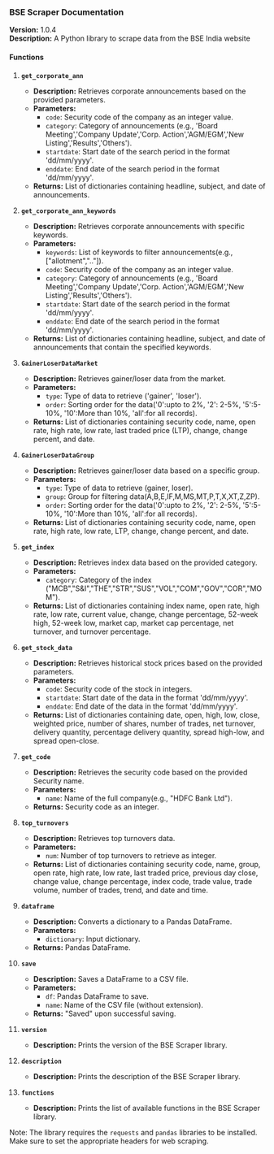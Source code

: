 ### BSE Scraper Documentation

**Version:** 1.0.4  
**Description:** A Python library to scrape data from the BSE India website

#### Functions

1. **`get_corporate_ann`**
   - **Description:** Retrieves corporate announcements based on the provided parameters.
   - **Parameters:**
     - `code`: Security code of the company as an integer value.
     - `category`: Category of announcements (e.g., 'Board Meeting','Company Update','Corp. Action','AGM/EGM','New Listing','Results','Others').
     - `startdate`: Start date of the search period in the format 'dd/mm/yyyy'.
     - `enddate`: End date of the search period in the format 'dd/mm/yyyy'.
   - **Returns:** List of dictionaries containing headline, subject, and date of announcements.

2. **`get_corporate_ann_keywords`**
   - **Description:** Retrieves corporate announcements with specific keywords.
   - **Parameters:**
     - `keywords`: List of keywords to filter announcements(e.g., ["allotment",".."]).
     - `code`: Security code of the company as an integer value.
     - `category`: Category of announcements (e.g., 'Board Meeting','Company Update','Corp. Action','AGM/EGM','New Listing','Results','Others').
     - `startdate`: Start date of the search period in the format 'dd/mm/yyyy'.
     - `enddate`: End date of the search period in the format 'dd/mm/yyyy'.
   - **Returns:** List of dictionaries containing headline, subject, and date of announcements that contain the specified keywords.

3. **`GainerLoserDataMarket`**
   - **Description:** Retrieves gainer/loser data from the market.
   - **Parameters:**
     - `type`: Type of data to retrieve ('gainer', 'loser').
     - `order`: Sorting order for the data('0':upto to 2%, '2': 2-5%, '5':5-10%, '10':More than 10%, 'all':for all records).
   - **Returns:** List of dictionaries containing security code, name, open rate, high rate, low rate, last traded price (LTP), change, change percent, and date.

4. **`GainerLoserDataGroup`**
   - **Description:** Retrieves gainer/loser data based on a specific group.
   - **Parameters:**
     - `type`: Type of data to retrieve (gainer, loser).
     - `group`: Group for filtering data(A,B,E,IF,M,MS,MT,P,T,X,XT,Z,ZP).
     - `order`: Sorting order for the data('0':upto to 2%, '2': 2-5%, '5':5-10%, '10':More than 10%, 'all':for all records).
   - **Returns:** List of dictionaries containing security code, name, open rate, high rate, low rate, LTP, change, change percent, and date.

5. **`get_index`**
   - **Description:** Retrieves index data based on the provided category.
   - **Parameters:**
     - `category`: Category of the index ("MCB","S&I","THE","STR","SUS","VOL","COM","GOV","COR","MOM").
   - **Returns:** List of dictionaries containing index name, open rate, high rate, low rate, current value, change, change percentage, 52-week high, 52-week low, market cap, market cap percentage, net turnover, and turnover percentage.

6. **`get_stock_data`**
   - **Description:** Retrieves historical stock prices based on the provided parameters.
   - **Parameters:**
     - `code`: Security code of the stock in integers.
     - `startdate`: Start date of the data in the format 'dd/mm/yyyy'.
     - `enddate`: End date of the data in the format 'dd/mm/yyyy'.
   - **Returns:** List of dictionaries containing date, open, high, low, close, weighted price, number of shares, number of trades, net turnover, delivery quantity, percentage delivery quantity, spread high-low, and spread open-close.

7. **`get_code`**
   - **Description:** Retrieves the security code based on the provided Security name.
   - **Parameters:**
     - `name`: Name of the full company(e.g., "HDFC Bank Ltd").
   - **Returns:** Security code as an integer.

8. **`top_turnovers`**
   - **Description:** Retrieves top turnovers data.
   - **Parameters:**
     - `num`: Number of top turnovers to retrieve as integer.
   - **Returns:** List of dictionaries containing security code, name, group, open rate, high rate, low rate, last traded price, previous day close, change value, change percentage, index code, trade value, trade volume, number of trades, trend, and date and time.

9. **`dataframe`**
   - **Description:** Converts a dictionary to a Pandas DataFrame.
   - **Parameters:**
     - `dictionary`: Input dictionary.
   - **Returns:** Pandas DataFrame.

10. **`save`**
    - **Description:** Saves a DataFrame to a CSV file.
    - **Parameters:**
      - `df`: Pandas DataFrame to save.
      - `name`: Name of the CSV file (without extension).
    - **Returns:** "Saved" upon successful saving.

11. **`version`**
    - **Description:** Prints the version of the BSE Scraper library.

12. **`description`**
    - **Description:** Prints the description of the BSE Scraper library.

13. **`functions`**
    - **Description:** Prints the list of available functions in the BSE Scraper library.

Note: The library requires the `requests` and `pandas` libraries to be installed. Make sure to set the appropriate headers for web scraping.